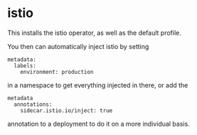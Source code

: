 # istio

This installs the istio operator, as well as the default profile.

You then can automatically inject istio by setting
```
metadata:
  labels:
    environment: production
```
in a namespace to get everything injected in there, or add the
```
metadata
  annotations:
    sidecar.istio.io/inject: true
```
annotation to a deployment to do it on a more individual basis.

